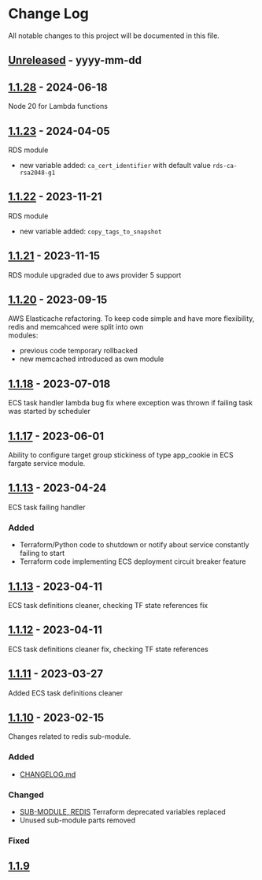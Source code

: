
# Change Log
All notable changes to this project will be documented in this file.

## [Unreleased] - yyyy-mm-dd

## [1.1.28] - 2024-06-18
Node 20 for Lambda functions

## [1.1.23] - 2024-04-05
RDS module
- new variable added: `ca_cert_identifier` with default value `rds-ca-rsa2048-g1`

## [1.1.22] - 2023-11-21
RDS module 
 - new variable added: `copy_tags_to_snapshot`

## [1.1.21] - 2023-11-15
RDS module upgraded due to aws provider 5 support

## [1.1.20] - 2023-09-15
AWS Elasticache refactoring. To keep code simple and have more flexibility, redis and memcahced were split into own <br> 
modules:
 - previous code temporary rollbacked
 - new memcached introduced as own module

## [1.1.18] - 2023-07-018
ECS task handler lambda bug fix where exception was thrown if failing task was started by scheduler 

## [1.1.17] - 2023-06-01
Ability to configure target group stickiness of type app_cookie in ECS fargate service module.

## [1.1.13] - 2023-04-24
ECS task failing handler

### Added
- Terraform/Python code to shutdown or notify about service constantly failing to start
- Terraform code implementing ECS deployment circuit breaker feature

## [1.1.13] - 2023-04-11
ECS task definitions cleaner, checking TF state references fix

## [1.1.12] - 2023-04-11
ECS task definitions cleaner fix, checking TF state references

## [1.1.11] - 2023-03-27
Added ECS task definitions cleaner

## [1.1.10] - 2023-02-15
Changes related to redis sub-module.

### Added
- [CHANGELOG.md](https://github.com/TeliaSoneraNorge/no-ordering-services-tf-modules/blob/master/CHANGELOG.md)

### Changed
- [SUB-MODULE, REDIS](https://github.com/TeliaSoneraNorge/no-ordering-services-tf-modules/issues/38)
  Terraform deprecated variables replaced
- Unused sub-module parts removed

### Fixed

## [1.1.9]

[unreleased]: https://github.com/TeliaSoneraNorge/no-ordering-services-tf-modules/compare/v1.1.23...master
[1.1.28]: https://github.com/TeliaSoneraNorge/no-ordering-services-tf-modules/compare/v1.1.23...v1.1.28

[1.1.23]: https://github.com/TeliaSoneraNorge/no-ordering-services-tf-modules/compare/v1.1.22...v1.1.23

[1.1.22]: https://github.com/TeliaSoneraNorge/no-ordering-services-tf-modules/compare/v1.1.21...v1.1.22

[1.1.21]: https://github.com/TeliaSoneraNorge/no-ordering-services-tf-modules/compare/v1.1.20...v1.1.21

[1.1.20]: https://github.com/TeliaSoneraNorge/no-ordering-services-tf-modules/compare/v1.1.19...v1.1.20

[1.1.18]: https://github.com/TeliaSoneraNorge/no-ordering-services-tf-modules/compare/v1.1.17...v1.1.18

[1.1.17]: https://github.com/TeliaSoneraNorge/no-ordering-services-tf-modules/compare/v1.1.14...v1.1.17

[1.1.14]: https://github.com/TeliaSoneraNorge/no-ordering-services-tf-modules/compare/v1.1.13...v1.1.14

[1.1.13]: https://github.com/TeliaSoneraNorge/no-ordering-services-tf-modules/compare/v1.1.12...v1.1.13

[1.1.12]: https://github.com/TeliaSoneraNorge/no-ordering-services-tf-modules/compare/v1.1.11...v1.1.12

[1.1.11]: https://github.com/TeliaSoneraNorge/no-ordering-services-tf-modules/compare/v1.1.10...v1.1.11

[1.1.10]: https://github.com/TeliaSoneraNorge/no-ordering-services-tf-modules/compare/v1.1.9...v1.1.10

[1.1.9]: https://github.com/TeliaSoneraNorge/no-ordering-services-tf-modules/compare/v1.1.8...v1.1.9
